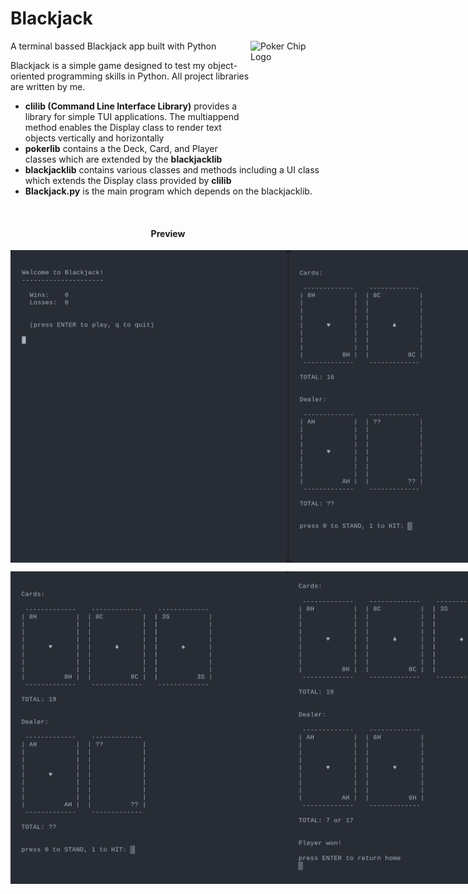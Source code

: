 # Blackjack

<img src="https://image.flaticon.com/icons/svg/1027/1027901.svg" align="right"
     alt="Poker Chip Logo" width="120" height="178">

A terminal bassed Blackjack app built with Python

Blackjack is a simple game designed to test my object-oriented programming skills
in Python. All project libraries are written by me.

* **clilib (Command Line Interface Library)** provides a library for simple
  TUI applications. The multiappend method enables the Display class to render
  text objects vertically and horizontally
* **pokerlib** contains a the Deck, Card, and Player classes which are extended
  by the **blackjacklib**
* **blackjacklib** contains various classes and methods including a UI class
  which extends the Display class provided by **clilib**
* **Blackjack.py** is the main program which depends on the blackjacklib.
  
<br/>
<h4 align="center">Preview</h4>

<p align="center" style="display: flex">
    <img src="./imgs/img1.png" alt="Homepage Image" height=500>
    <img src="./imgs/img2.png" alt="Homepage Image" height=500>
</p>
<p align="center" style="display: flex">
    <img src="./imgs/img3.png" alt="Homepage Image" height=500>
    <img src="./imgs/img4.png" alt="Homepage Image" height=500>
</p>
